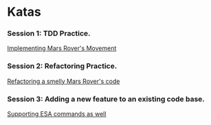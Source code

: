 # Katas

### Session 1: TDD Practice.
[Implementing Mars Rover's Movement](https://github.com/Codesai/practice_program/tree/master/katas_java/01-mars-rover-movement)

### Session 2: Refactoring Practice.
[Refactoring a smelly Mars Rover's code](https://github.com/Codesai/practice_program/tree/master/katas_java/02_smelly-mars-rover-refactoring)

### Session 3: Adding a new feature to an existing code base.
[Supporting ESA commands as well](https://github.com/Codesai/practice_program/tree/master/katas_java/03-mars-rover-adding-new-feature)


